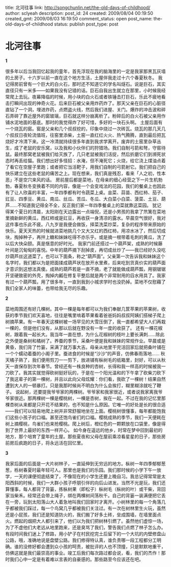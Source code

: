 title: 北河往事
link: http://songchunlin.net/the-old-days-of-childhood/
author: sclyeah
description: 
post_id: 24
created: 2009/08/04 00:19:50
created_gmt: 2009/08/03 16:19:50
comment_status: open
post_name: the-old-days-of-childhood
status: publish
post_type: post

# 北河往事

**1**

很多年以后当我回忆起我的童年，首先浮现在我的脑海里的一定是我家那黑瓦灰墙的土房子。十六岁以前一直在这个地方生活，土屋伴我走过十六个春夏秋冬。 我记得房前曾有一个巨大的白火石，那时还不知道它的学名叫燧石。说是巨石，其实直径只有一米多——如果我没有记错的话。巨石自我出生就立在那里，小时候我经常爬上去玩。夜幕降临的时候，用小块的白火石或者铁锤击打巨石，乐此不疲地看击打瞬间出现的神奇火花。后来巨石被父亲用炸药炸了。那天父亲在巨石的心脏径直钻了一个洞，埋进炸药，点燃盗火线，然后我们进屋、关门。爆炸的冲击波和碎石弄碎了靠近屋外的窗玻璃，巨石就这样分崩离析了。粉碎后的白火石被父亲用作铺水泥地面的基底。那时的我觉得炸了好可惜，多好的一块石头啊。 土屋后面有一个烧瓦的窑。窑是父亲和几个叔叔挖的，印象中烧过一次砖瓦。烧瓦的那几天几个叔叔日夜轮流值班，往窑里添柴，土窑一直红红火火、热气腾腾，直到最后把瓦烧好才冷清下来。这一冷清就持续很多年直到我求学离开。废弃的土窑里杂草丛生，成了老鼠的安乐窝，以及我和小伙伴们的狩猎场。我们自制弓箭和弩，守窑待鼠。最终那窝老鼠被我们给灭族了，几只老鼠被我们活捉，然后折磨它们到濒死状态时再丢给猫。我们想出好多怪招：水淹，但不淹死它；火烧，给它浇上煤油点着了看它在空屋子里跑；或者把它当活靶子，用我们自制的弓箭射它。我们把自己的快乐建立在这些老鼠的痛苦之上。现在想来，我们真是残忍，看来「人之初，性本恶」不是空穴来风的话。 房前屋后都是菜地，在母亲的细心经营之下一片生机勃勃，春夏秋冬变换着不同的内容，像是一个会变戏法的花园，我们的餐桌上也因此有了让人欣喜的丰富，一年四季都有时令蔬菜上桌。韭菜、蒜苗、西红柿、茄子、豇豆、四季豆、黄瓜、南瓜、丝瓜、苦瓜、冬瓜、大白菜小白菜、菠菜、土豆、葫芦……不知道我记得全不全，反正我们家一年四季餐桌上的菜就靠这菜园。 犹记得某个夏日的清晨，太阳刚在天边露出一点端倪，还是小男孩的我拿了笊篱在菜地里摘新鲜的黄瓜，西红柿或是豇豆，再收获一身清凉的露水。早晨空气很好，我对这件事也乐此不疲。八九岁是我便会做饭，择菜洗菜炒菜，复杂的程序带来原始的快乐。夏天天热的时候就进菜地挑几个又大又红的西红柿，用凉水冰了，然后切成块，掏掉种子，再拌上糖和妹妹吃得不亦乐乎。或是摘一根带着毛刺的黄瓜，洗了以后大快朵颐。真是惬意的好时光。 我家门前还搭过一个葫芦架，成熟的时候藤叶间是沉甸甸的喜悦。中年的葫芦摘下刮掉皮，再切成丝炒了——我已经好久没吃炒葫芦丝这道菜了。也可以下面条，称之“葫芦面”。父亲第一次告诉我和妹妹这个名字时，我们都以为是把面揉成葫芦状在放开水里煮，后来吃到货真价实的葫芦面才意识到这想法真傻。成熟的葫芦若是一直不摘，老了就能做成葫芦瓢，用钢锯锯开坚硬致密的外壳，掏掉内瓤在修复平整后就是两个非常耐用的舀水用具了。我家有过一个葫芦瓢，用了很多年，一直到我到小城求学时也没扔掉。菜地不仅慰藉了我们全家人的味蕾，也带给我无尽的乐趣。 

**2**

菜地周围还有好几棵树。其中一棵是每年都可以为我们奉献几筐苹果的苹果树，收获的季节我们欢天喜地，往往是嘴里啃着苹果看着爸爸妈妈叔叔阿姨们搭梯子爬上树摘苹果。有一年春天这棵树被一场罕见的大雪压倒了，我一直都希望大人们再栽一棵的，但是他们没有，从那以后就在野没有一年一度的收获了。 还有一棵花椒树，跟着我一起长大。我当年一直在想，为什么花椒树的枝叶上要长满刺……除此之外便是桑树和橘树了。养蚕的季节，采桑叶便是我和妹妹的常规作业。早晨或是黄昏，我们背了竹篓，采满了就万事大吉。母亲从地里干完活回家后就把桑叶铺在一个个蠕动着蚕的小阁子里。蚕进食的时候是“沙沙”的声音，仿佛春雨落地…… 秋天橘子熟了，我们便用剪刀一一剪下，放进铺有枞树毛的纸箱里，封好，可以从秋天一直保存到次年春节。曾经还有一株良种的杏树，长得和我一样高的时候被我一刀砍了。我其实就觉得砍树挺好玩的，于是在一个阳光温和的下午拿了砍柴刀砍下了我这辈子的第一棵树，并且以此向父母炫耀：你们看，我砍了一棵树！结果自然遭到大人的一顿暴打。只是我那时候尚不明白为什么会挨打，糊里糊涂就吃了鞭子。 说起树，还要提我爷爷家的两棵树。爷爷家和我家很近，或者说我家离我爷爷家很近。那两棵树一棵是樱桃树，一棵是杏树，挨在一起。不过在我的记忆里那棵杏树从来都是只开花不结果的，也不知是什么原因。它唯一的好处是长的很合适——我们可以轻易地爬上树并非常舒服地坐在上面。樱桃树很懂事，每年都能饱我们这些小孩子的口福。甚至还饱鸟雀们的口福。樱桃成熟的季节，我们一天便耗在树上摘樱桃，鸟雀们也来抢樱桃。爬上树后，橙红色的一颗颗放在口袋里，像是得到了世界上最好的东西一样开心。 如今身在遥远的他乡，时常在梦中回到最初的地方，那个培育了童年的土屋。那些夏夜和父母在屋前乘凉看星星的日子，那些房前房后疯跑的日子，将永远活在回忆里。 

**3**

我家后面的后面是一大片树林子，一直延伸到无穷远的地方。枞树一年四季郁郁葱葱，栎树春夏时最年轻可人。那里也是我们的乐园。我们那时候的小学下午一放学，一天的课便彻底结束了，不像现在的小学生还要上晚自习。我总记得常常是太阳西斜的时候，我们一大群小孩子呼朋引伴的向后山进发。当然不光是玩，我们还算懂事，每人都背了背篓，拣枞树果（即松子）枞树毛（枞树的叶）或干柴，背回家当柴禾。经常还会带上绳子，绑在两棵树间荡秋千。自己的背篓一装满便把它丢在一旁，玩到太阳落山大人着急地叫我们回家时才离开。小树林里的每一个角落几乎都被我们踩过，每一个鸟窝几乎都被我们关注过。有一次在树林里生火玩，虽然还是小屁孩，我们还是知道防火的，我们搬了好多土砖，垒成围墙，在墙里面点火。燃起的烟把大人都引来了，他们以为我们把树林引燃了。虽然他们虚惊一场，为了不虚他们大老远从地里跑来，还是臭骂了我们，警告我们点燃了林子怎么办。 有段时间我们迷上了修路，用小铲子在村民挖完土后留下的一个大坑的内壁修盘山公路，哦，准确地说是盘壁公路。我们修得特认真，谁负责哪一段工程都分工明确。谁的没修好都会遭到众小孩的呵责，被批评的人也不顶撞，只是默默地重干，仿佛这就是我们最崇高的事业。竣工后我们每次路过都会说，看，我们的杰作！那时我们心中一定是有着难以言表的自豪感的。那些路至今应该还在吧。